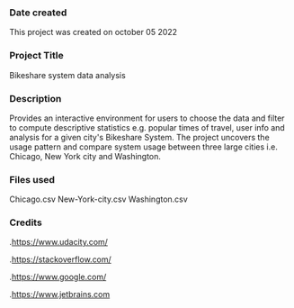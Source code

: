 
### Date created
This project was created on october 05 2022
### Project Title
Bikeshare system data analysis

### Description
Provides an interactive environment for users to choose the data
and filter to compute descriptive statistics e.g. 
popular times of travel, user info and analysis for
a given city's Bikeshare System. The project 
uncovers the usage pattern and compare system usage
between three large cities i.e. Chicago, New York city and Washington.
### Files used
Chicago.csv
New-York-city.csv
Washington.csv

### Credits
.https://www.udacity.com/

.https://stackoverflow.com/

.https://www.google.com/

.https://www.jetbrains.com